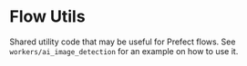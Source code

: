 # Flow Utils
Shared utility code that may be useful for Prefect flows. See `workers/ai_image_detection` for an example on how to use it.